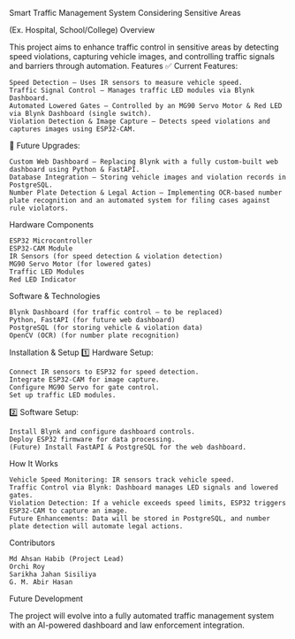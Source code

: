 Smart Traffic Management System Considering Sensitive Areas

(Ex. Hospital, School/College)
Overview

This project aims to enhance traffic control in sensitive areas by detecting speed violations, capturing vehicle images, and controlling traffic signals and barriers through automation.
Features
✅ Current Features:

    Speed Detection – Uses IR sensors to measure vehicle speed.
    Traffic Signal Control – Manages traffic LED modules via Blynk Dashboard.
    Automated Lowered Gates – Controlled by an MG90 Servo Motor & Red LED via Blynk Dashboard (single switch).
    Violation Detection & Image Capture – Detects speed violations and captures images using ESP32-CAM.

🚀 Future Upgrades:

    Custom Web Dashboard – Replacing Blynk with a fully custom-built web dashboard using Python & FastAPI.
    Database Integration – Storing vehicle images and violation records in PostgreSQL.
    Number Plate Detection & Legal Action – Implementing OCR-based number plate recognition and an automated system for filing cases against rule violators.

Hardware Components

    ESP32 Microcontroller
    ESP32-CAM Module
    IR Sensors (for speed detection & violation detection)
    MG90 Servo Motor (for lowered gates)
    Traffic LED Modules
    Red LED Indicator

Software & Technologies

    Blynk Dashboard (for traffic control – to be replaced)
    Python, FastAPI (for future web dashboard)
    PostgreSQL (for storing vehicle & violation data)
    OpenCV (OCR) (for number plate recognition)

Installation & Setup
1️⃣ Hardware Setup:

    Connect IR sensors to ESP32 for speed detection.
    Integrate ESP32-CAM for image capture.
    Configure MG90 Servo for gate control.
    Set up traffic LED modules.

2️⃣ Software Setup:

    Install Blynk and configure dashboard controls.
    Deploy ESP32 firmware for data processing.
    (Future) Install FastAPI & PostgreSQL for the web dashboard.

How It Works

    Vehicle Speed Monitoring: IR sensors track vehicle speed.
    Traffic Control via Blynk: Dashboard manages LED signals and lowered gates.
    Violation Detection: If a vehicle exceeds speed limits, ESP32 triggers ESP32-CAM to capture an image.
    Future Enhancements: Data will be stored in PostgreSQL, and number plate detection will automate legal actions.

Contributors

    Md Ahsan Habib (Project Lead)
    Orchi Roy
    Sarikha Jahan Sisiliya
    G. M. Abir Hasan

Future Development

The project will evolve into a fully automated traffic management system with an AI-powered dashboard and law enforcement integration.

